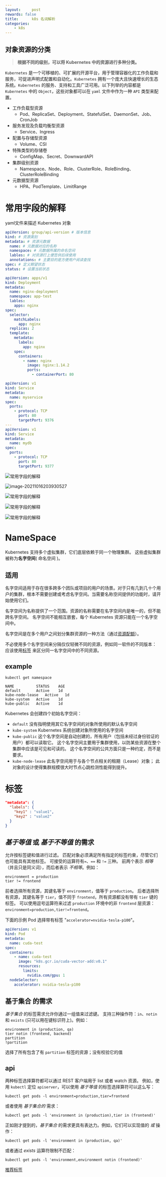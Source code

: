```yaml
---
layout:     post
rewards: false
title:      k8s 名词解析
categories:
    - k8s
---
```


## 对象资源的分类

> **根据不同的级别，可以将 Kubernetes 中的资源进行多种分类。**

`Kubernetes` 是一个可移植的、可扩展的开源平台，用于管理容器化的工作负载和服务，可促进声明式配置和自动化。`Kubernetes` 拥有一个庞大且快速增长的生态系统。`Kubernetes` 的服务、支持和工具广泛可用。以下列举的内容都是 `Kubernetes` 中的 `Object`，这些对象都可以在 `yaml` 文件中作为一种 `API` 类型来配置。

- 工作负载型资源
  - Pod、ReplicaSet、Deployment、StatefulSet、DaemonSet、Job、CronJob
- 服务发现及负载均衡型资源
  - Service、Ingress
- 配置与存储型资源
  - Volume、CSI
- 特殊类型的存储卷
  - ConfigMap、Secret、DownwardAPI
- 集群级别资源
  - Namespace、Node、Role、ClusterRole、RoleBinding、ClusterRoleBinding
- 元数据型资源
  - HPA、PodTemplate、LimitRange

# 常用字段的解释

yaml文件来描述 Kubernetes 对象

```yaml
apiVersion: group/api-version # 版本信息
kind: # 资源类别
metadata: # 资源元数据
  name: # 元数据对应的名称
  namespace: # 元数据所属的命名空间
  lables: # 对资源打上便签供后续使用
  annotations: # 主要目的是方便用户阅读查找
spec: # 定义期望状态
status: # 设置当前状态
```



```yaml
apiVersion: apps/v1
kind: Deployment
metadata:
  name: nginx-deployment
  namespace: app-test
  lables:
    apps: nginx
spec:
  selector:
    matchLabels:
      app: nginx
  replicas: 2
  template:
    metadata:
      labels:
        app: nginx
    spec:
      containers:
        - name: nginx
          image: nginx:1.14.2
          ports:
            - containerPort: 80

```



```yaml
apiVersion: v1
kind: Service
metadata:
  name: myservice
spec:
  ports:
    - protocol: TCP
      port: 80
      targetPort: 9376
---
apiVersion: v1
kind: Service
metadata:
  name: mydb
spec:
  ports:
    - protocol: TCP
      port: 80
      targetPort: 9377
```

![常用字段的解释](https://tva1.sinaimg.cn/large/008i3skNgy1gvhfn7e94pj61dd0u043n02.jpg)

![image-20211016203930527](https://tva1.sinaimg.cn/large/008i3skNgy1gvhfnw8qngj616q0k0dj302.jpg)

![常用字段的解释](https://tva1.sinaimg.cn/large/008i3skNgy1gvhfp5fdqrj616z0u00yh02.jpg)

![常用字段的解释](https://tva1.sinaimg.cn/large/008i3skNgy1gvhfs9nvkdj61a60u0q8t02.jpg)

![常用字段的解释](https://tva1.sinaimg.cn/large/008i3skNgy1gvhfsmmw2sj61e00rote902.jpg)

# NameSpace

Kubernetes 支持多个虚拟集群，它们底层依赖于同一个物理集群。 这些虚拟集群被称为**名字空间**( 命名空间 )。

## 适用

名字空间适用于存在很多跨多个团队或项目的用户的场景。对于只有几到几十个用户的集群，根本不需要创建或考虑名字空间。当需要名称空间提供的功能时，请开始使用它们。

名字空间为名称提供了一个范围。资源的名称需要在名字空间内是唯一的，但不能跨名字空间。 名字空间不能相互嵌套，每个 Kubernetes 资源只能在一个名字空间中。

名字空间是在多个用户之间划分集群资源的一种方法（通过[资源配额](https://kubernetes.io/zh/docs/concepts/policy/resource-quotas/)）。

不必使用多个名字空间来分隔仅仅轻微不同的资源，例如同一软件的不同版本： 应该使用[标签](https://kubernetes.io/zh/docs/concepts/overview/working-with-objects/labels/) 来区分同一名字空间中的不同资源。

## example

```shell
kubectl get namespace
```

```
NAME          STATUS    AGE
default       Active    1d
kube-node-lease   Active   1d
kube-system   Active    1d
kube-public   Active    1d
```

Kubernetes 会创建四个初始名字空间：

- `default` 没有指明使用其它名字空间的对象所使用的默认名字空间
- `kube-system` Kubernetes 系统创建对象所使用的名字空间
- `kube-public` 这个名字空间是自动创建的，所有用户（包括未经过身份验证的用户）都可以读取它。 这个名字空间主要用于集群使用，以防某些资源在整个集群中应该是可见和可读的。 这个名字空间的公共方面只是一种约定，而不是要求。
- `kube-node-lease` 此名字空间用于与各个节点相关的租期（Lease）对象； 此对象的设计使得集群规模很大时节点心跳检测性能得到提升。



# 标签

```json
"metadata": {
  "labels": {
    "key1" : "value1",
    "key2" : "value2"
  }
}
```

## *基于等值* 或 *基于不等值* 的需求

允许按标签键和值进行过滤。 匹配对象必须满足所有指定的标签约束，尽管它们也可能具有其他标签。 可接受的运算符有`=`、`==` 和 `!=` 三种。 前两个表示 *相等*（并且只是同义词），而后者表示 *不相等*。例如：

```
environment = production
tier != frontend
```

前者选择所有资源，其键名等于 `environment`，值等于 `production`。 后者选择所有资源，其键名等于 `tier`，值不同于 `frontend`，所有资源都没有带有 `tier` 键的标签。 可以使用逗号运算符来过滤 `production` 环境中的非 `frontend` 层资源：`environment=production,tier!=frontend`。

下面的示例 Pod 选择带有标签 "`accelerator=nvidia-tesla-p100`"。

```yaml
apiVersion: v1
kind: Pod
metadata:
  name: cuda-test
spec:
  containers:
    - name: cuda-test
      image: "k8s.gcr.io/cuda-vector-add:v0.1"
      resources:
        limits:
          nvidia.com/gpu: 1
  nodeSelector:
    accelerator: nvidia-tesla-p100
```

## 基于集合 的需求

*基于集合* 的标签需求允许你通过一组值来过滤键。 支持三种操作符：`in`、`notin` 和 `exists` (只可以用在键标识符上)。例如：

```
environment in (production, qa)
tier notin (frontend, backend)
partition
!partition
```

选择了所有包含了有 `partition` 标签的资源；没有校验它的值

## api

两种标签选择算符都可以通过 REST 客户端用于 list 或者 watch 资源。 例如，使用 `kubectl` 定位 `apiserver`，可以使用 *基于等值* 的标签选择算符可以这么写：

```shell
kubectl get pods -l environment=production,tier=frontend
```

或者使用 *基于集合的* 需求：

```shell
kubectl get pods -l 'environment in (production),tier in (frontend)'
```

正如刚才提到的，*基于集合* 的需求更具有表达力。例如，它们可以实现值的 *或* 操作：

```shell
kubectl get pods -l 'environment in (production, qa)'
```

或者通过 *exists* 运算符限制不匹配：

```shell
kubectl get pods -l 'environment,environment notin (frontend)'
```

[推荐标签](https://kubernetes.io/zh/docs/concepts/overview/working-with-objects/common-labels/)

